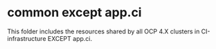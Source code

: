 # common except app.ci

This folder includes the resources shared by all OCP 4.X clusters in CI-infrastructure EXCEPT app.ci.
